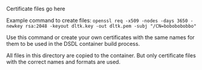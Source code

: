Certificate files go here

Example command to create files:
`openssl req -x509 -nodes -days 3650 -newkey rsa:2048 -keyout dltk.key -out dltk.pem -subj "/CN=bobobobobbo"`

Use this command or create your own certificates with the same names for them to be used in the DSDL container build process.

All files in this directory are copied to the container. But only certificate files with the correct names and formats are used.